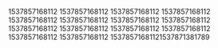 1537857168112
1537857168112
1537857168112
1537857168112
1537857168112
1537857168112
1537857168112
1537857168112
1537857168112
1537857168112
1537857168112
1537857168112
1537857168112
1537857168112
15378571681121537871381789